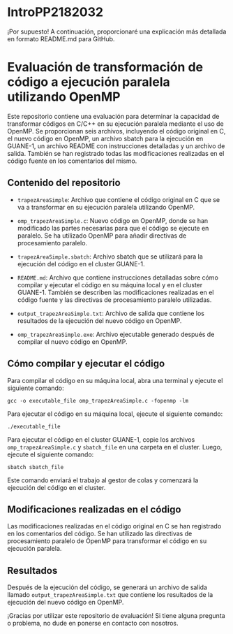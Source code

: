 # IntroPP2182032
¡Por supuesto! A continuación, proporcionaré una explicación más detallada en formato README.md para GitHub.

# Evaluación de transformación de código a ejecución paralela utilizando OpenMP

Este repositorio contiene una evaluación para determinar la capacidad de transformar códigos en C/C++ en su ejecución paralela mediante el uso de OpenMP. Se proporcionan seis archivos, incluyendo el código original en C, el nuevo código en OpenMP, un archivo sbatch para la ejecución en GUANE-1, un archivo README con instrucciones detalladas y un archivo de salida. También se han registrado todas las modificaciones realizadas en el código fuente en los comentarios del mismo.

## Contenido del repositorio

- `trapezAreaSimple`: Archivo que contiene el código original en C que se va a transformar en su ejecución paralela utilizando OpenMP.

- `omp_trapezAreaSimple.c`: Nuevo código en OpenMP, donde se han modificado las partes necesarias para que el código se ejecute en paralelo. Se ha utilizado OpenMP para añadir directivas de procesamiento paralelo.

- `trapezAreaSimple.sbatch`: Archivo sbatch que se utilizará para la ejecución del código en el cluster GUANE-1.

- `README.md`: Archivo que contiene instrucciones detalladas sobre cómo compilar y ejecutar el código en su máquina local y en el cluster GUANE-1. También se describen las modificaciones realizadas en el código fuente y las directivas de procesamiento paralelo utilizadas.

- `output_trapezAreaSimple.txt`: Archivo de salida que contiene los resultados de la ejecución del nuevo código en OpenMP.

- `omp_trapezAreaSimple.exe`: Archivo ejecutable generado después de compilar el nuevo código en OpenMP.

## Cómo compilar y ejecutar el código

Para compilar el código en su máquina local, abra una terminal y ejecute el siguiente comando:

```
gcc -o executable_file omp_trapezAreaSimple.c -fopenmp -lm
```

Para ejecutar el código en su máquina local, ejecute el siguiente comando:

```
./executable_file
```

Para ejecutar el código en el cluster GUANE-1, copie los archivos `omp_trapezAreaSimple.c` y `sbatch_file` en una carpeta en el cluster. Luego, ejecute el siguiente comando:

```
sbatch sbatch_file
```

Este comando enviará el trabajo al gestor de colas y comenzará la ejecución del código en el cluster.

## Modificaciones realizadas en el código

Las modificaciones realizadas en el código original en C se han registrado en los comentarios del código. Se han utilizado las directivas de procesamiento paralelo de OpenMP para transformar el código en su ejecución paralela.

## Resultados

Después de la ejecución del código, se generará un archivo de salida llamado `output_trapezAreaSimple.txt` que contiene los resultados de la ejecución del nuevo código en OpenMP.

¡Gracias por utilizar este repositorio de evaluación! Si tiene alguna pregunta o problema, no dude en ponerse en contacto con nosotros.

